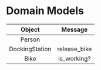 # Domain Models

|Object          |Message         |
|:--------------:|:--------------:|
|Person          |                |
|DockingStation  |release_bike    |
|Bike		 |is_working?     |
